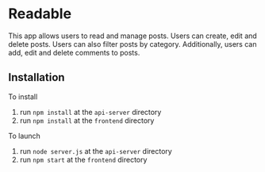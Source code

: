 # Readable

This app allows users to read and manage posts. Users can create, edit and delete posts. Users can also filter posts by category. Additionally, users can add, edit and delete comments to posts.

## Installation

To install 
1. run `npm install` at the `api-server` directory  
2. run `npm install` at the `frontend` directory  

To launch  
1. run `node server.js` at the `api-server` directory  
2. run `npm start` at the `frontend` directory  